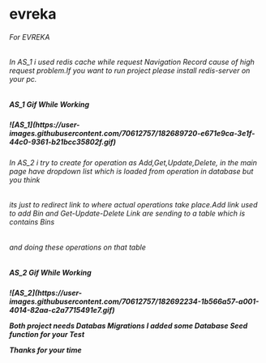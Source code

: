# evreka
<h6>For EVREKA</h6>

<h6>In AS_1 i used redis cache while request Navigation Record cause of high request problem.If you want to run project please install redis-server on your pc.
<h5>AS_1 Gif While Working<h5>
![AS_1](https://user-images.githubusercontent.com/70612757/182689720-e671e9ca-3e1f-44c0-9361-b21bcc35802f.gif)
<br/>
<h6>In AS_2 i try to create for operation as Add,Get,Update,Delete, in the main page have dropdown list which is loaded from operation in database but you think</h6>
<h6>its just to redirect link to where actual operations take place.Add link used to add Bin and Get-Update-Delete Link are sending to a table which is contains Bins</h6>
<h6>and doing these operations on that table</h6>
<h5>AS_2 Gif While Working<h5>
![AS_2](https://user-images.githubusercontent.com/70612757/182692234-1b566a57-a001-4014-82aa-c2a7715491e7.gif)

  
Both project needs Databas Migrations 
I added some Database Seed function for your Test 
  
<p>Thanks for your time</p>

